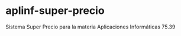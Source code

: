 aplinf-super-precio
===================

Sistema Super Precio para la materia Aplicaciones Informáticas 75.39
